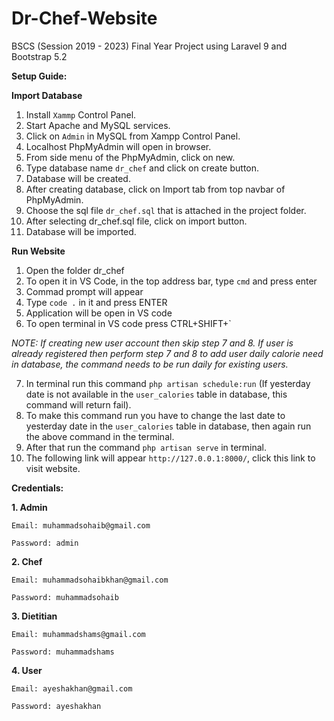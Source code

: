 # Dr-Chef-Website
BSCS (Session 2019 - 2023)
Final Year Project using Laravel 9 and Bootstrap 5.2 

**Setup Guide:**

**Import Database**
1.	Install `Xammp` Control Panel.
2.	Start Apache and MySQL services.
3.	Click on `Admin` in MySQL from Xampp Control Panel.
4.	Localhost PhpMyAdmin will open in browser. 
5.	From side menu of the PhpMyAdmin, click on new.
6.	Type database name `dr_chef`  and click on create button.
7.	Database will be created.
8.	After creating database, click on Import tab from top navbar of PhpMyAdmin.
9.	Choose the sql file `dr_chef.sql` that is attached in the project folder.
10.	After selecting dr_chef.sql file, click on import button.
11.	Database will be imported.

**Run Website**
1.	Open the folder dr_chef
2.	To open it in VS Code, in the top address bar, type `cmd` and press enter
3.	Commad prompt will appear
4.	Type `code .` in it and press ENTER
5.	Application will be open in VS code
6.	To open terminal in VS code press CTRL+SHIFT+`

 *NOTE: If creating new user account then skip step 7 and 8. If user is already registered then perform step 7 and 8 to add user daily calorie need in database, the command needs to be run daily for existing users.*

7.	In terminal run this command `php artisan schedule:run` (If yesterday date is not available in the `user_calories` table in database, this command will return fail).
8.	To make this command run you have to change the last date to yesterday date in the `user_calories` table in database, then again run the above command in the terminal.
9.	After that run the command `php artisan serve` in terminal.
10.	The following link will appear `http://127.0.0.1:8000/`, click this link to visit website.



**Credentials:**

**1.	Admin**

    Email: muhammadsohaib@gmail.com
    
    Password: admin

**2.	Chef**

    Email: muhammadsohaibkhan@gmail.com
    
    Password: muhammadsohaib

**3.	Dietitian**

    Email: muhammadshams@gmail.com
    
    Password: muhammadshams

**4.	User**

    Email: ayeshakhan@gmail.com
    
    Password: ayeshakhan
